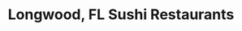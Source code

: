 ---
layout: city
title: Longwood, FL Sushi Restaurants
permalink: /florida/longwood/
stateAbbr: FL
stateName: Florida
cityName: Longwood

---